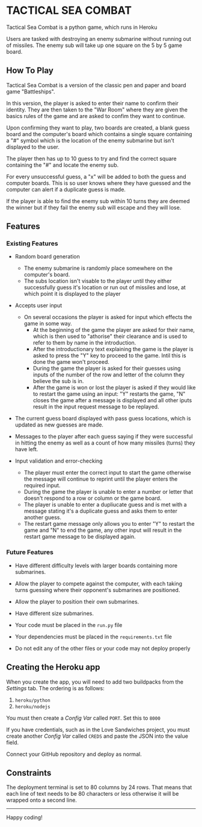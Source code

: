 <h1>TACTICAL SEA COMBAT</h1>

Tactical Sea Combat is a python game, which runs in Heroku

Users are tasked with destroying an enemy submarine without running out of
missiles. The enemy sub will take up one square on the 5 by 5 game board.

<h2>How To Play</h2>

Tactical Sea Combat is a version of the classic pen and paper and board game "Battleships".

In this version, the player is asked to enter their name to confirm their identity. They are then taken
to the "War Room" where they are given the basics rules of the game and are asked to confim they want to continue.

Upon confirming they want to play, two boards are created, a blank guess board and the computer's board which contains a single square containing a "#" symbol which is the location of the enemy submarine but isn't displayed to the user.

The player then has up to 10 guess to try and find the correct square containing the "#" and locate the enemy sub.

For every unsuccessful guess, a "x" will be added to both the guess and computer boards. This is so user knows where they have guessed and the computer can alert if a duplicate guess is made.

If the player is able to find the enemy sub within 10 turns they are deemed the winner but if they fail the enemy sub will escape and they will lose.

<h2>Features</h2>

<h3>Existing Features</h3>

* Random board generation
    * The enemy submarine is randomly place somewhere on the computer's board.
    * The subs location isn't visable to the player until they either successfully guess it's location or run out of missiles and lose, at which point it is displayed to the player

* Accepts user input
    * On several occasions the player is asked for input which effects the game in some way.
        * At the beginning of the game the player are asked for their name, which is then used to "athorise" their clearance and is used to refer to them by name in the introduction.
        * After the introductionary text explaining the game is the player is asked to press the "Y" key to proceed to the game. Intil this is done the game won't proceed.
        * During the game the player is asked for their guesses using inputs of the number of the row and letter of the column they believe the sub is in.
        * After the game is won or lost the player is asked if they would like to restart the game using an input: "Y" restarts the game, "N" closes the game after a message is displayed and all other iputs result in the input request message to be replayed.
    
* The current guess board displayed with pass guess locations, which is updated as new guesses are made.

* Messages to the player after each guess saying if they were successful in hitting the enemy as well as a count of how many missiles (turns) they have left.

* Input validation and error-checking
    * The player must enter the correct input to start the game otherwise the message will continue to reprint until the player enters the required input.
    * During the game the player is unable to enter a number or letter that doesn't respond to a row or column or the game board.
    * The player is unable to enter a dupliucate guess and is met with a message stating it's a duplicate guess and asks them to enter another guess.
    * The restart game message only allows you to enter "Y" to restart the game and "N" to end the game, any other input will result in the restart game message to be displayed again.

<h3>Future Features</h3>

* Have different difficulty levels with larger boards containing more submarines.
* Allow the player to compete against the computer, with each taking turns guessing where their opponent's submarines are positioned.
* Allow the player to position their own submarines.
* Have different size submarines.



* Your code must be placed in the `run.py` file
* Your dependencies must be placed in the `requirements.txt` file
* Do not edit any of the other files or your code may not deploy properly

## Creating the Heroku app

When you create the app, you will need to add two buildpacks from the _Settings_ tab. The ordering is as follows:

1. `heroku/python`
2. `heroku/nodejs`

You must then create a _Config Var_ called `PORT`. Set this to `8000`

If you have credentials, such as in the Love Sandwiches project, you must create another _Config Var_ called `CREDS` and paste the JSON into the value field.

Connect your GitHub repository and deploy as normal.

## Constraints

The deployment terminal is set to 80 columns by 24 rows. That means that each line of text needs to be 80 characters or less otherwise it will be wrapped onto a second line.

-----
Happy coding!